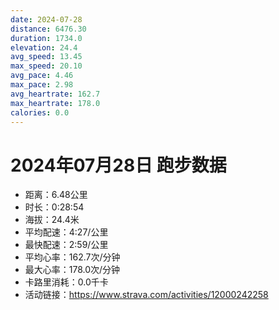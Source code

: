```yaml
---
date: 2024-07-28
distance: 6476.30
duration: 1734.0
elevation: 24.4
avg_speed: 13.45
max_speed: 20.10
avg_pace: 4.46
max_pace: 2.98
avg_heartrate: 162.7
max_heartrate: 178.0
calories: 0.0
---
```


# 2024年07月28日 跑步数据

- 距离：6.48公里
- 时长：0:28:54
- 海拔：24.4米
- 平均配速：4:27/公里
- 最快配速：2:59/公里
- 平均心率：162.7次/分钟
- 最大心率：178.0次/分钟
- 卡路里消耗：0.0千卡
- 活动链接：https://www.strava.com/activities/12000242258
